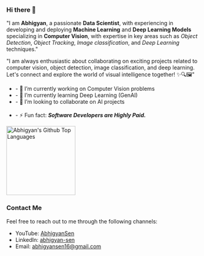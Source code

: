 ### Hi there 👋  

"I am **Abhigyan**, a passionate **Data Scientist**, with experiencing in developing and deploying **Machine Learning** and **Deep Learning Models** specializing in **Computer Vision**, with expertise in key areas such as *Object Detection*, *Object Tracking*, *Image classification*, and *Deep Learning* techniques."

"I am always enthusiastic about collaborating on exciting projects related to computer vision, object detection, image classification, and deep learning. Let's connect and explore the world of visual intelligence together! ✨🔍🖼️"

<ul>
   <li>- 🔭 I’m currently working on Computer Vision problems</li>
   <li>- 🌱 I’m currently learning Deep Learning (GenAI)</li>
   <li>- 👯 I’m looking to collaborate on AI projects</li>
   <br>
   <li>- ⚡ Fun fact: <em><strong>Software Developers are Highly Paid.</strong></em></li>
</ul>

<img  height="180em"  src="https://github-readme-stats.vercel.app/api/top-langs/?username=AbhigyanSen&theme=merko&layout=compact"  alt="Abhigyan's Github Top Languages"  />

### Contact Me
Feel free to reach out to me through the following channels:
- YouTube: [AbhigyanSen](www.youtube.com/@AbhigyanSen.)
- LinkedIn: [abhigyan-sen](https://in.linkedin.com/in/abhigyan-sen)
- Email: abhigyansen16@gmail.com
